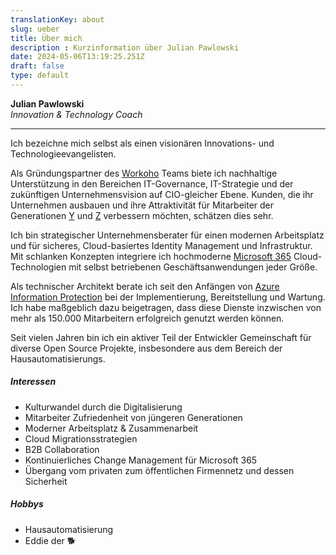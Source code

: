 ```yaml
---
translationKey: about
slug: ueber
title: Über mich
description : Kurzinformation über Julian Pawlowski
date: 2024-05-06T13:19:25.251Z
draft: false
type: default
---
```


**Julian Pawlowski**  
*Innovation & Technology Coach*

---

Ich bezeichne mich selbst als einen visionären Innovations- und Technologieevangelisten.

Als Gründungspartner des [Workoho](https://workoho.com/) Teams biete ich nachhaltige Unterstützung in den Bereichen IT-Governance, IT-Strategie und der zukünftigen Unternehmensvision auf CIO-gleicher Ebene. Kunden, die ihr Unternehmen ausbauen und ihre Attraktivität für Mitarbeiter der Generationen [Y](https://de.wikipedia.org/wiki/Generation_Y) und [Z](https://de.wikipedia.org/wiki/Generation_Z) verbessern möchten, schätzen dies sehr.

Ich bin strategischer Unternehmensberater für einen modernen Arbeitsplatz und für sicheres, Cloud-basiertes Identity Management und Infrastruktur. Mit schlanken Konzepten integriere ich hochmoderne [Microsoft 365](https://www.microsoft.com/microsoft-365) Cloud-Technologien mit selbst betriebenen Geschäftsanwendungen jeder Größe.

Als technischer Architekt berate ich seit den Anfängen von [Azure Information Protection](https://docs.microsoft.com/de-de/azure/information-protection/) bei der Implementierung, Bereitstellung und Wartung. Ich habe maßgeblich dazu beigetragen, dass diese Dienste inzwischen von mehr als 150.000 Mitarbeitern erfolgreich genutzt werden können.

Seit vielen Jahren bin ich ein aktiver Teil der Entwickler Gemeinschaft für diverse Open Source Projekte, insbesondere aus dem Bereich der Hausautomatisierungs.

##### Interessen

- Kulturwandel durch die Digitalisierung
- Mitarbeiter Zufriedenheit von jüngeren Generationen
- Moderner Arbeitsplatz & Zusammenarbeit
- Cloud Migrationsstrategien
- B2B Collaboration
- Kontinuierliches Change Management für Microsoft 365
- Übergang vom privaten zum öffentlichen Firmennetz und dessen Sicherheit

##### Hobbys

- Hausautomatisierung
- Eddie der :dog2:
